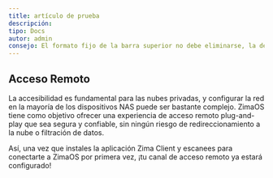 ```yaml
---
title: artículo de prueba
descripción: 
tipo: Docs
autor: admin
consejo: El formato fijo de la barra superior no debe eliminarse, la descripción es la descripción del artículo, si no se llena se extraerá el texto del primer párrafo
---
```

## Acceso Remoto
La accesibilidad es fundamental para las nubes privadas, y configurar la red en la mayoría de los dispositivos NAS puede ser bastante complejo. ZimaOS tiene como objetivo ofrecer una experiencia de acceso remoto plug-and-play que sea segura y confiable, sin ningún riesgo de redireccionamiento a la nube o filtración de datos.

Así, una vez que instales la aplicación Zima Client y escanees para conectarte a ZimaOS por primera vez, ¡tu canal de acceso remoto ya estará configurado!